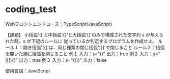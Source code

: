 # coding_test
Webフロントエンドコース：TypeScript(JavaScript)

【課題】
小括弧'()'と中括弧'{}'と大括弧'[]'のみで構成された文字列 s が与えられた時、s が下記のルールに
従っているか判定するプログラムを作成せよ。
ルール１：開き括弧'({['は、同じ種類の閉じ括弧')}]'で閉じること
ルール２：括弧を開いた順に括弧を閉じること
例１
入力：s="()"
出力：true
例２
入力：s="([]){}"
出力：true
例３
入力：s="({)}"
出力：false

使用言語：JavaScript

